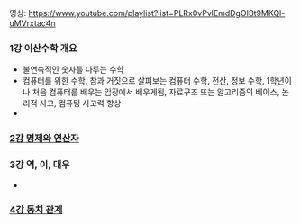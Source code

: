 영상: https://www.youtube.com/playlist?list=PLRx0vPvlEmdDgOIBt9MKQl-uMVrxtac4n

### 1강 이산수학 개요
- 불연속적인 숫자를 다루는 수학
- 컴퓨터를 위한 수학, 참과 거짓으로 살펴보는 컴퓨터 수학, 전산, 정보 수학, 1학년이나 처음 컴퓨터를 배우는 입장에서 배우게됨, 자료구조 또는  알고리즘의 베이스, 논리적 사고, 컴퓨팅 사고력 향상
- 

### [2강 명제와 연산자](이산-수학/이산수학-기초/명제와-연산자.md)
 
### 3강 역, 이, 대우
- 

### [4강 동치 관계](이산-수학/이산수학-기초/동치-관계.md)